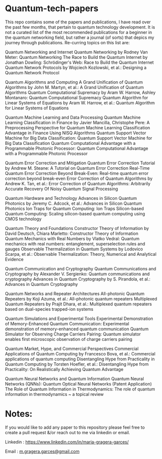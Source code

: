 # Quantum-tech-papers
This repo contains some of the papers and publications, I have read over the past few months, that pertain to quantum technology development.
It is not a curated list of the most recommended publications for a beginner in the quantum networking field, but rather a journal (of sorts) that depics my journey through publications.
Re-curring topics on this list are:

Quantum Networking and Internet
Quantum Networking by Rodney Van Meter: Quantum Networking
The Race to Build the Quantum Internet by Jonathan Dowling: Schrödinger's Web: Race to Build the Quantum Internet
Quantum Network Protocols by Wojciech Kozlowski, et al.: Designing a Quantum Network Protocol

Quantum Algorithms and Computing
A Grand Unification of Quantum Algorithms by John M. Martyn, et al.: A Grand Unification of Quantum Algorithms
Quantum Computational Supremacy by Aram W. Harrow, Ashley Montanaro: Quantum Computational Supremacy
Quantum Algorithm for Linear Systems of Equations by Aram W. Harrow, et al.: Quantum Algorithm for Linear Systems of Equations

Quantum Machine Learning and Data Processing
Quantum Machine Learning Classification in Finance by Javier Mancilla, Christophe Pere: A Preprocessing Perspective for Quantum Machine Learning Classification Advantage in Finance Using NISQ Algorithms
Quantum Support Vector Machine for Big Data Classification: Quantum Support Vector Machine for Big Data Classification
Quantum Computational Advantage with a Programmable Photonic Processor: Quantum Computational Advantage with a Programmable Photonic Processor

Quantum Error Correction and Mitigation
Quantum Error Correction Tutorial by Andrew M. Steane: A Tutorial on Quantum Error Correction
Real-Time Quantum Error Correction Beyond Break-Even: Real-time quantum error correction beyond break-even
Error Correction of Quantum Algorithms by Andrew K. Tan, et al.: Error Correction of Quantum Algorithms: Arbitrarily Accurate Recovery Of Noisy Quantum Signal Processing

Quantum Hardware and Technology
Advances in Silicon Quantum Photonics by Jeremy C. Adcock, et al.: Advances in Silicon Quantum Photonics
Ion Traps for Quantum Computing: Ion Traps
Silicon-based Quantum Computing: Scaling silicon-based quantum computing using CMOS technology

Quantum Theory and Foundations
Constructor Theory of Information by David Deutsch, Chiara Marletto: Constructor Theory of Information
Quantum Mechanics with Real Numbers by Vlatko Vedral: Quantum mechanics with real numbers: entanglement, superselection rules and gauges
Observable Thermalization in Quantum Systems by Lodovico Scarpa, et al.: Observable Thermalization: Theory, Numerical and Analytical Evidence

Quantum Communication and Cryptography
Quantum Communications and Cryptography by Alexander V. Sergienko: Quantum communications and cryptography
Advances in Quantum Cryptography by S. Pirandola, et al.: Advances in Quantum Cryptography

Quantum Networks and Repeater Architectures
All-photonic Quantum Repeaters by Koji Azuma, et al.: All-photonic quantum repeaters
Multiplexed Quantum Repeaters by Prajit Dhara, et al.: Multiplexed quantum repeaters based on dual-species trapped-ion systems

Quantum Simulations and Experimental Tools
Experimental Demonstration of Memory-Enhanced Quantum Communication: Experimental demonstration of memory-enhanced quantum communication
Quantum Simulator for Observing Charge Carriers Pairing: Quantum simulator enables first microscopic observation of charge carriers pairing

Quantum Market, Hype, and Commercial Perspectives
Commercial Applications of Quantum Computing by Francesco Bova, et al.: Commercial applications of quantum computing
Disentangling Hype from Practicality in Quantum Computing by Torsten Hoefler, et al.: Disentangling Hype from Practicality: On Realistically Achieving Quantum Advantage

Quantum Neural Networks and Quantum Information
Quantum Neural Networks (QNNs): Quantum Optical Neural Networks (Patent Application)
The Role of Quantum Information in Thermodynamics: The role of quantum information in thermodynamics ~ a topical review


# Notes:
If you would like to add any paper to this repository please feel free to create a pull request &/or reach out to me via linkedin or email.

Linkedin : https://www.linkedin.com/in/maria-gragera-garces/

Email : m.gragera.garces@gmail.com

